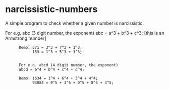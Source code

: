 # narcissistic-numbers
A simple program to check whether a given number is narcissistic.

For e.g. abc (3 digit number, the exponent)
          abc = a^3 + b^3 + c^3;   [this is an Armstrong number]
          
          Demo: 371 = 3^3 + 7^3 + 1^3;
                153 = 1^3 + 5^3 + 3^3;
          
          
          For e.g. abcd (4 digit number, the exponent)
          abcd = a^4 + b^4 + c^4 + d^4;  
          
          Demo: 1634 = 1^4 + 6^4 + 3^4 + 4^4;
                93084 = 9^5 + 3^5 + 0^5 + 8^5 + 4^5;
